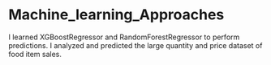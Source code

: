 # Machine_learning_Approaches
I learned XGBoostRegressor and RandomForestRegressor to perform predictions. I analyzed and predicted the large quantity and price dataset of food item sales.
